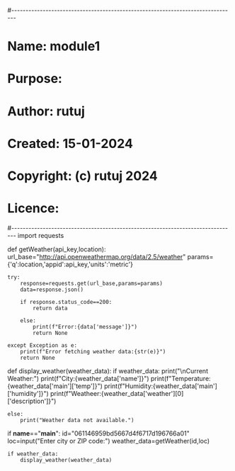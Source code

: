 #-------------------------------------------------------------------------------
# Name:        module1
# Purpose:
#
# Author:      rutuj
#
# Created:     15-01-2024
# Copyright:   (c) rutuj 2024
# Licence:     <your licence>
#-------------------------------------------------------------------------------
import requests

def getWeather(api_key,location):
    url_base="http://api.openweathermap.org/data/2.5/weather"
    params= {'q':location,'appid':api_key,'units':'metric'}

    try:
        response=requests.get(url_base,params=params)
        data=response.json()

        if response.status_code==200:
            return data

        else:
            print(f"Error:{data['message']}")
            return None

    except Exception as e:
        print(f"Error fetching weather data:{str(e)}")
        return None

def display_weather(weather_data):
    if weather_data:
        print("\nCurrent Weather:")
        print(f"City:{weather_data['name']}")
        print(f"Temperature:{weather_data['main']['temp']}")
        print(f"Humidity:{weather_data['main']['humidity']}")
        print(f"Weatheer:{weather_data['weather'][0]['description']}")

    else:
        print("Weather data not available.")

if __name__=="__main__":
    id="061146959bd5667d4f6717d196766a01"
    loc=input("Enter city or ZIP code:")
    weather_data=getWeather(id,loc)

    if weather_data:
        display_weather(weather_data)
